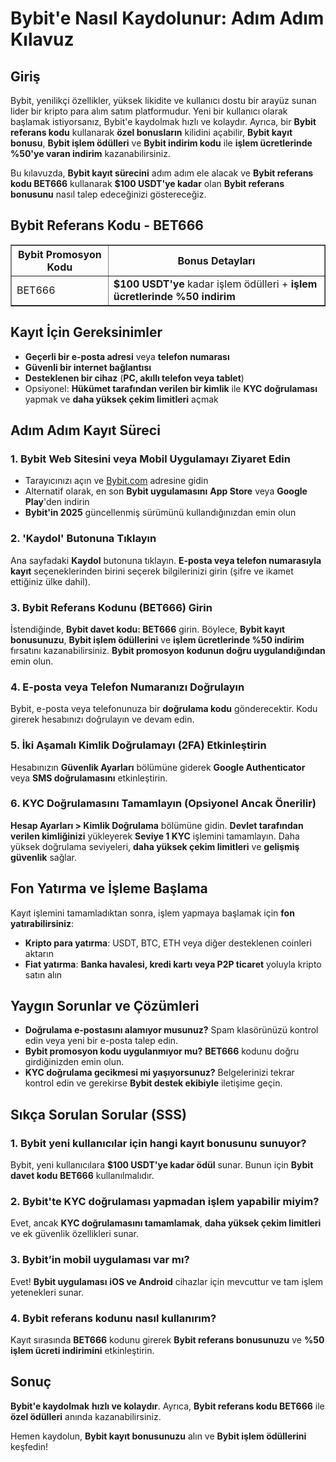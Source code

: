 <h1>Bybit'e Nasıl Kaydolunur: Adım Adım Kılavuz</h1>
<h2>Giriş</h2>
<p>Bybit, yenilikçi özellikler, yüksek likidite ve kullanıcı dostu bir arayüz sunan lider bir kripto para alım satım platformudur. Yeni bir kullanıcı olarak başlamak istiyorsanız, Bybit'e kaydolmak hızlı ve kolaydır. Ayrıca, bir <strong>Bybit referans kodu</strong> kullanarak <strong>özel bonusların</strong> kilidini açabilir, <strong>Bybit kayıt bonusu</strong>, <strong>Bybit işlem ödülleri</strong> ve <strong>Bybit indirim kodu</strong> ile <strong>işlem ücretlerinde %50'ye varan indirim</strong> kazanabilirsiniz.</p>
<p>Bu kılavuzda, <strong>Bybit kayıt sürecini</strong> adım adım ele alacak ve <strong>Bybit referans kodu BET666</strong> kullanarak <strong>$100 USDT'ye kadar</strong> olan <strong>Bybit referans bonusunu</strong> nasıl talep edeceğinizi göstereceğiz.</p>

<h2>Bybit Referans Kodu - BET666</h2>
<table border="1">
    <tr>
        <th>Bybit Promosyon Kodu</th>
        <th>Bonus Detayları</th>
    </tr>
    <tr>
        <td>BET666</td>
        <td><strong>$100 USDT'ye</strong> kadar işlem ödülleri + <strong>işlem ücretlerinde %50 indirim</strong></td>
    </tr>
</table>

<h2>Kayıt İçin Gereksinimler</h2>
<ul>
    <li><strong>Geçerli bir e-posta adresi</strong> veya <strong>telefon numarası</strong></li>
    <li><strong>Güvenli bir internet bağlantısı</strong></li>
    <li><strong>Desteklenen bir cihaz</strong> (<strong>PC, akıllı telefon veya tablet</strong>)</li>
    <li>Opsiyonel: <strong>Hükümet tarafından verilen bir kimlik</strong> ile <strong>KYC doğrulaması</strong> yapmak ve <strong>daha yüksek çekim limitleri</strong> açmak</li>
</ul>

<h2>Adım Adım Kayıt Süreci</h2>

<h3>1. Bybit Web Sitesini veya Mobil Uygulamayı Ziyaret Edin</h3>
<ul>
    <li>Tarayıcınızı açın ve <a href="https://partner.bybit.com/b/bet666">Bybit.com</a> adresine gidin</li>
    <li>Alternatif olarak, en son <strong>Bybit uygulamasını</strong> <strong>App Store</strong> veya <strong>Google Play</strong>'den indirin</li>
    <li><strong>Bybit'in 2025</strong> güncellenmiş sürümünü kullandığınızdan emin olun</li>
</ul>

<h3>2. 'Kaydol' Butonuna Tıklayın</h3>
<p>Ana sayfadaki <strong>Kaydol</strong> butonuna tıklayın. <strong>E-posta veya telefon numarasıyla kayıt</strong> seçeneklerinden birini seçerek bilgilerinizi girin (şifre ve ikamet ettiğiniz ülke dahil).</p>

<h3>3. Bybit Referans Kodunu (BET666) Girin</h3>
<p>İstendiğinde, <strong>Bybit davet kodu: BET666</strong> girin. Böylece, <strong>Bybit kayıt bonusunuzu</strong>, <strong>Bybit işlem ödüllerini</strong> ve <strong>işlem ücretlerinde %50 indirim</strong> fırsatını kazanabilirsiniz. <strong>Bybit promosyon kodunun doğru uygulandığından</strong> emin olun.</p>

<h3>4. E-posta veya Telefon Numaranızı Doğrulayın</h3>
<p>Bybit, e-posta veya telefonunuza bir <strong>doğrulama kodu</strong> gönderecektir. Kodu girerek hesabınızı doğrulayın ve devam edin.</p>

<h3>5. İki Aşamalı Kimlik Doğrulamayı (2FA) Etkinleştirin</h3>
<p>Hesabınızın <strong>Güvenlik Ayarları</strong> bölümüne giderek <strong>Google Authenticator</strong> veya <strong>SMS doğrulamasını</strong> etkinleştirin.</p>

<h3>6. KYC Doğrulamasını Tamamlayın (Opsiyonel Ancak Önerilir)</h3>
<p><strong>Hesap Ayarları > Kimlik Doğrulama</strong> bölümüne gidin. <strong>Devlet tarafından verilen kimliğinizi</strong> yükleyerek <strong>Seviye 1 KYC</strong> işlemini tamamlayın. Daha yüksek doğrulama seviyeleri, <strong>daha yüksek çekim limitleri</strong> ve <strong>gelişmiş güvenlik</strong> sağlar.</p>

<h2>Fon Yatırma ve İşleme Başlama</h2>
<p>Kayıt işlemini tamamladıktan sonra, işlem yapmaya başlamak için <strong>fon yatırabilirsiniz</strong>:</p>
<ul>
    <li><strong>Kripto para yatırma</strong>: USDT, BTC, ETH veya diğer desteklenen coinleri aktarın</li>
    <li><strong>Fiat yatırma</strong>: <strong>Banka havalesi, kredi kartı veya P2P ticaret</strong> yoluyla kripto satın alın</li>
</ul>

<h2>Yaygın Sorunlar ve Çözümleri</h2>
<ul>
    <li><strong>Doğrulama e-postasını alamıyor musunuz?</strong> Spam klasörünüzü kontrol edin veya yeni bir e-posta talep edin.</li>
    <li><strong>Bybit promosyon kodu uygulanmıyor mu?</strong> <strong>BET666</strong> kodunu doğru girdiğinizden emin olun.</li>
    <li><strong>KYC doğrulama gecikmesi mi yaşıyorsunuz?</strong> Belgelerinizi tekrar kontrol edin ve gerekirse <strong>Bybit destek ekibiyle</strong> iletişime geçin.</li>
</ul>

<h2>Sıkça Sorulan Sorular (SSS)</h2>
<h3>1. Bybit yeni kullanıcılar için hangi kayıt bonusunu sunuyor?</h3>
<p>Bybit, yeni kullanıcılara <strong>$100 USDT'ye kadar ödül</strong> sunar. Bunun için <strong>Bybit davet kodu BET666</strong> kullanılmalıdır.</p>

<h3>2. Bybit'te KYC doğrulaması yapmadan işlem yapabilir miyim?</h3>
<p>Evet, ancak <strong>KYC doğrulamasını tamamlamak</strong>, <strong>daha yüksek çekim limitleri</strong> ve ek güvenlik özellikleri sunar.</p>

<h3>3. Bybit’in mobil uygulaması var mı?</h3>
<p>Evet! <strong>Bybit uygulaması</strong> <strong>iOS ve Android</strong> cihazlar için mevcuttur ve tam işlem yetenekleri sunar.</p>

<h3>4. Bybit referans kodunu nasıl kullanırım?</h3>
<p>Kayıt sırasında <strong>BET666</strong> kodunu girerek <strong>Bybit referans bonusunuzu</strong> ve <strong>%50 işlem ücreti indirimini</strong> etkinleştirin.</p>

<h2>Sonuç</h2>
<p><strong>Bybit'e kaydolmak</strong> <strong>hızlı ve kolaydır</strong>. Ayrıca, <strong>Bybit referans kodu BET666</strong> ile <strong>özel ödülleri</strong> anında kazanabilirsiniz.</p>
<p>Hemen kaydolun, <strong>Bybit kayıt bonusunuzu</strong> alın ve <strong>Bybit işlem ödüllerini</strong> keşfedin!</p>

